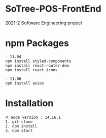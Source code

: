 # SoTree-POS-FrontEnd
2021-2 Software Engineering project 

# npm Packages
```
- 11.04
npm install styled-components
npm install react-router-dom
npm install react-icons

- 11.06
npm install axios
```

# Installation
```
※ node version : 14.16.1
1. git clone
2. npm install
3. npm start
```
